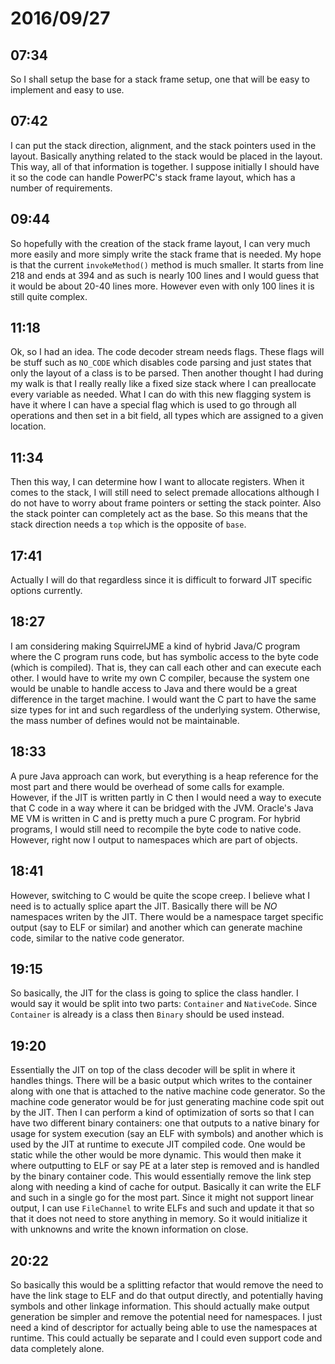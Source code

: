 # 2016/09/27

## 07:34

So I shall setup the base for a stack frame setup, one that will be easy to
implement and easy to use.

## 07:42

I can put the stack direction, alignment, and the stack pointers used in the
layout. Basically anything related to the stack would be placed in the layout.
This way, all of that information is together. I suppose initially I should
have it so the code can handle PowerPC's stack frame layout, which has a number
of requirements.

## 09:44

So hopefully with the creation of the stack frame layout, I can very much more
easily and more simply write the stack frame that is needed. My hope is that
the current `invokeMethod()` method is much smaller. It starts from line 218
and ends at 394 and as such is nearly 100 lines and I would guess that it
would be about 20-40 lines more. However even with only 100 lines it is still
quite complex.

## 11:18

Ok, so I had an idea. The code decoder stream needs flags. These flags will be
stuff such as `NO_CODE` which disables code parsing and just states that only
the layout of a class is to be parsed. Then another thought I had during my
walk is that I really really like a fixed size stack where I can preallocate
every variable as needed. What I can do with this new flagging system is have
it where I can have a special flag which is used to go through all operations
and then set in a bit field, all types which are assigned to a given location.

## 11:34

Then this way, I can determine how I want to allocate registers. When it comes
to the stack, I will still need to select premade allocations although I do
not have to worry about frame pointers or setting the stack pointer. Also the
stack pointer can completely act as the base. So this means that the stack
direction needs a `top` which is the opposite of `base`.

## 17:41

Actually I will do that regardless since it is difficult to forward JIT
specific options currently.

## 18:27

I am considering making SquirrelJME a kind of hybrid Java/C program where the
C program runs code, but has symbolic access to the byte code (which is
compiled). That is, they can call each other and can execute each other. I
would have to write my own C compiler, because the system one would be unable
to handle access to Java and there would be a great difference in the target
machine. I would want the C part to have the same size types for int and such
regardless of the underlying system. Otherwise, the mass number of defines
would not be maintainable.

## 18:33

A pure Java approach can work, but everything is a heap reference for the most
part and there would be overhead of some calls for example. However, if the
JIT is written partly in C then I would need a way to execute that C code in a
way where it can be bridged with the JVM. Oracle's Java ME VM is written in C
and is pretty much a pure C program. For hybrid programs, I would still need
to recompile the byte code to native code. However, right now I output to 
namespaces which are part of objects.

## 18:41

However, switching to C would be quite the scope creep. I believe what I need
is to actually splice apart the JIT. Basically there will be _NO_ namespaces
writen by the JIT. There would be a namespace target specific output (say to
ELF or similar) and another which can generate machine code, similar to the
native code generator.

## 19:15

So basically, the JIT for the class is going to splice the class handler. I
would say it would be split into two parts: `Container` and `NativeCode`.
Since `Container` is already is a class then `Binary` should be used instead.

## 19:20

Essentially the JIT on top of the class decoder will be split in where it
handles things. There will be a basic output which writes to the container
along with one that is attached to the native machine code generator. So
the machine code generator would be for just generating machine code spit
out by the JIT. Then I can perform a kind of optimization of sorts so that
I can have two different binary containers: one that outputs to a native
binary for usage for system execution (say an ELF with symbols) and another
which is used by the JIT at runtime to execute JIT compiled code. One
would be static while the other would be more dynamic. This would then make
it where outputting to ELF or say PE at a later step is removed and is
handled by the binary container code. This would essentially remove the
link step along with needing a kind of cache for output. Basically it can
write the ELF and such in a single go for the most part. Since it might not
support linear output, I can use `FileChannel` to write ELFs and such and
update it that so that it does not need to store anything in memory. So it
would initialize it with unknowns and write the known information on close.

## 20:22

So basically this would be a splitting refactor that would remove the need
to have the link stage to ELF and do that output directly, and potentially
having symbols and other linkage information. This should actually make
output generation be simpler and remove the potential need for namespaces.
I just need a kind of descriptor for actually being able to use the
namespaces at runtime. This could actually be separate and I could even
support code and data completely alone.
